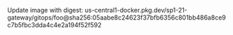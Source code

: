Update image with digest: us-central1-docker.pkg.dev/sp1-21-gateway/gitops/foo@sha256:05aabe8c24623f37bfb6356c801bb486a8ce9c7b5fbc3dda4c4e2a194f52f592 
